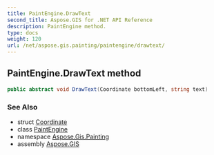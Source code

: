 ```yaml
---
title: PaintEngine.DrawText
second_title: Aspose.GIS for .NET API Reference
description: PaintEngine method. 
type: docs
weight: 120
url: /net/aspose.gis.painting/paintengine/drawtext/
---
```

## PaintEngine.DrawText method

```csharp
public abstract void DrawText(Coordinate bottomLeft, string text)
```

### See Also

* struct [Coordinate](../../../aspose.gis.common/coordinate/)
* class [PaintEngine](../)
* namespace [Aspose.Gis.Painting](../../paintengine/)
* assembly [Aspose.GIS](../../../)


